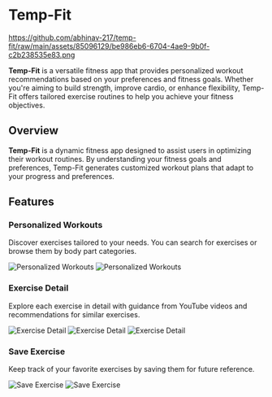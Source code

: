 # Temp-Fit

https://github.com/abhinav-217/temp-fit/raw/main/assets/85096129/be986eb6-6704-4ae9-9b0f-c2b238535e83.png

**Temp-Fit** is a versatile fitness app that provides personalized workout recommendations based on your preferences and fitness goals. Whether you're aiming to build strength, improve cardio, or enhance flexibility, Temp-Fit offers tailored exercise routines to help you achieve your fitness objectives.

## Overview

**Temp-Fit** is a dynamic fitness app designed to assist users in optimizing their workout routines. By understanding your fitness goals and preferences, Temp-Fit generates customized workout plans that adapt to your progress and preferences.

## Features

### Personalized Workouts

Discover exercises tailored to your needs. You can search for exercises or browse them by body part categories.

![Personalized Workouts](https://github.com/abhinav-217/temp-fit/raw/main/assets/85096129/39039dd1-a3d0-4204-affa-91bcbf8ce599.png)
![Personalized Workouts](https://github.com/abhinav-217/temp-fit/raw/main/assets/85096129/9f96d1f7-479b-4cae-be9d-ab66853691ba.png)

### Exercise Detail

Explore each exercise in detail with guidance from YouTube videos and recommendations for similar exercises.

![Exercise Detail](https://github.com/abhinav-217/temp-fit/raw/main/assets/85096129/54cb85af-65c6-46dd-bb58-98b8a39c8f87.png)
![Exercise Detail](https://github.com/abhinav-217/temp-fit/raw/main/assets/85096129/cf40c921-3cc8-4337-b42a-e311d428b358.png)
![Exercise Detail](https://github.com/abhinav-217/temp-fit/raw/main/assets/85096129/4c8f2552-f540-4a66-9d61-7f154ab2c8ac.png)

### Save Exercise

Keep track of your favorite exercises by saving them for future reference.

![Save Exercise](https://github.com/abhinav-217/temp-fit/raw/main/assets/85096129/17080807-29b6-4a82-a4d5-d87ef8bdbbba.png)
![Save Exercise](https://github.com/abhinav-217/temp-fit/raw/main/assets/85096129/c1a42f42-2538-410d-93bd-f6c18a6841be.png)
